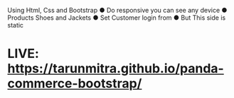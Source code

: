 Using Html, Css and Bootstrap
● Do responsive you can see any device
● Products Shoes and Jackets
● Set Customer login from
● But This side is static

# LIVE: https://tarunmitra.github.io/panda-commerce-bootstrap/

